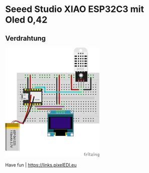 # Seeed Studio XIAO ESP32C3 mit Oled 0,42
## Verdrahtung
<img src="Verdrahtung_ESP32_XIAO.jpg" height="350">

Have fun | https://links.pixelEDI.eu
